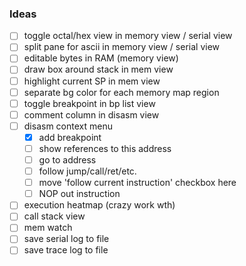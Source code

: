 ### Ideas
- [ ] toggle octal/hex view in memory view / serial view
- [ ] split pane for ascii in memory view / serial view
- [ ] editable bytes in RAM (memory view)
- [ ] draw box around stack in mem view
- [ ] highlight current SP in mem view
- [ ] separate bg color for each memory map region
- [ ] toggle breakpoint in bp list view
- [ ] comment column in disasm view
- [ ] disasm context menu
    - [x] add breakpoint
    - [ ] show references to this address
    - [ ] go to address
    - [ ] follow jump/call/ret/etc.
    - [ ] move 'follow current instruction' checkbox here
    - [ ] NOP out instruction
- [ ] execution heatmap (crazy work wth)
- [ ] call stack view
- [ ] mem watch
- [ ] save serial log to file
- [ ] save trace log to file
